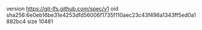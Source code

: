 version https://git-lfs.github.com/spec/v1
oid sha256:6e0eb16be31e4253dfd56006f1735f110aec23c43f496a1343ff5ed0a1882bc4
size 10481
